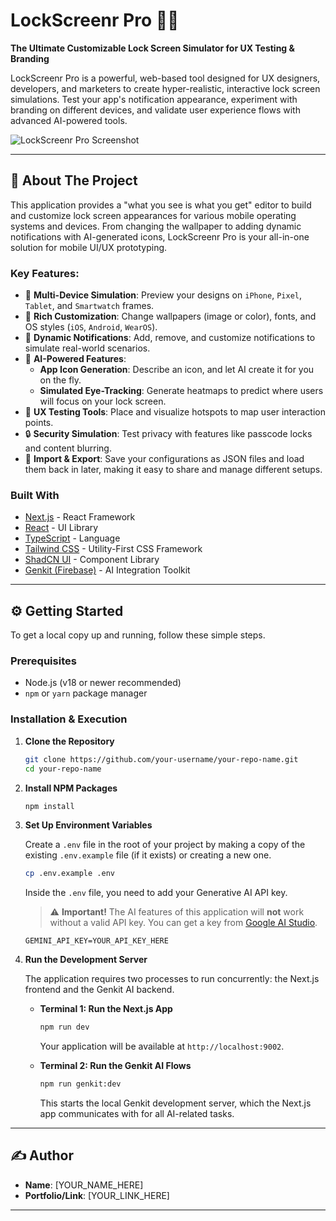 # LockScreenr Pro 📱✨

**The Ultimate Customizable Lock Screen Simulator for UX Testing & Branding**

LockScreenr Pro is a powerful, web-based tool designed for UX designers, developers, and marketers to create hyper-realistic, interactive lock screen simulations. Test your app's notification appearance, experiment with branding on different devices, and validate user experience flows with advanced AI-powered tools.

![LockScreenr Pro Screenshot](https://picsum.photos/1200/600?data-ai-hint=interface%20screenshot)

---

## 🚀 About The Project

This application provides a "what you see is what you get" editor to build and customize lock screen appearances for various mobile operating systems and devices. From changing the wallpaper to adding dynamic notifications with AI-generated icons, LockScreenr Pro is your all-in-one solution for mobile UI/UX prototyping.

### Key Features:

*   📱 **Multi-Device Simulation**: Preview your designs on `iPhone`, `Pixel`, `Tablet`, and `Smartwatch` frames.
*   🎨 **Rich Customization**: Change wallpapers (image or color), fonts, and OS styles (`iOS`, `Android`, `WearOS`).
*   🔔 **Dynamic Notifications**: Add, remove, and customize notifications to simulate real-world scenarios.
*   🤖 **AI-Powered Features**:
    *   **App Icon Generation**: Describe an icon, and let AI create it for you on the fly.
    *   **Simulated Eye-Tracking**: Generate heatmaps to predict where users will focus on your lock screen.
*   🧪 **UX Testing Tools**: Place and visualize hotspots to map user interaction points.
*   🔒 **Security Simulation**: Test privacy with features like passcode locks and content blurring.
*   💾 **Import & Export**: Save your configurations as JSON files and load them back in later, making it easy to share and manage different setups.

### Built With

*   [Next.js](https://nextjs.org/) - React Framework
*   [React](https://reactjs.org/) - UI Library
*   [TypeScript](https://www.typescriptlang.org/) - Language
*   [Tailwind CSS](https://tailwindcss.com/) - Utility-First CSS Framework
*   [ShadCN UI](https://ui.shadcn.com/) - Component Library
*   [Genkit (Firebase)](https://firebase.google.com/docs/genkit) - AI Integration Toolkit

---

## ⚙️ Getting Started

To get a local copy up and running, follow these simple steps.

### Prerequisites

*   Node.js (v18 or newer recommended)
*   `npm` or `yarn` package manager

### Installation & Execution

1.  **Clone the Repository**
    ```sh
    git clone https://github.com/your-username/your-repo-name.git
    cd your-repo-name
    ```

2.  **Install NPM Packages**
    ```sh
    npm install
    ```

3.  **Set Up Environment Variables**

    Create a `.env` file in the root of your project by making a copy of the existing `.env.example` file (if it exists) or creating a new one.

    ```sh
    cp .env.example .env
    ```
    
    Inside the `.env` file, you need to add your Generative AI API key.

    > ⚠️ **Important!**
    > The AI features of this application will **not** work without a valid API key. You can get a key from [Google AI Studio](https://aistudio.google.com/app/apikey).

    ```.env
    GEMINI_API_KEY=YOUR_API_KEY_HERE
    ```

4.  **Run the Development Server**

    The application requires two processes to run concurrently: the Next.js frontend and the Genkit AI backend.

    *   **Terminal 1: Run the Next.js App**
        ```sh
        npm run dev
        ```
        Your application will be available at `http://localhost:9002`.

    *   **Terminal 2: Run the Genkit AI Flows**
        ```sh
        npm run genkit:dev
        ```
        This starts the local Genkit development server, which the Next.js app communicates with for all AI-related tasks.

---

## ✍️ Author

*   **Name**: [YOUR_NAME_HERE]
*   **Portfolio/Link**: [YOUR_LINK_HERE]

---

